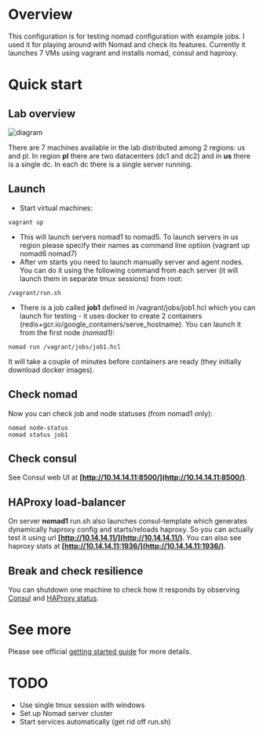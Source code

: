 # Overview
This configuration is for testing nomad configuration with example jobs. I used it for playing around with Nomad and check its features.
Currently it launches 7 VMs using vagrant and installs nomad, consul and haproxy.

# Quick start
## Lab overview
![diagram](files/nomad-playground-diagram.png)

There are 7 machines available in the lab distributed among 2 regions: us and pl. In region **pl** there are two datacenters (dc1 and dc2) and in **us** there is a single dc. In each dc there is a single server running.


## Launch
 * Start virtual machines:

```
vagrant up
```
 * This will launch servers nomad1 to nomad5. To launch servers in us region please specify their names as command line optiion (vagrant up nomad6 nomad7)
 * After vm starts you need to launch manually server and agent nodes. You can do it using the following command from each server (it will launch them in separate tmux sessions) from root:

```
/vagrant/run.sh
```

 * There is a job called **job1** defined in /vagrant/jobs/job1.hcl which you can launch for testing - it uses docker to create 2 containers (redis+gcr.io/google_containers/serve_hostname). You can launch it from the first node *(nomad1)*:


```
nomad run /vagrant/jobs/job1.hcl
```

It will take a couple of minutes before containers are ready (they initially download docker images).



## Check nomad
Now you can check job and node statuses (from nomad1 only):
```
nomad node-status
nomad status job1
```

## Check consul
See Consul web UI at **[http://10.14.14.11:8500/](http://10.14.14.11:8500/)**. 

## HAProxy load-balancer

On server **nomad1** run.sh also launches consul-template which generates dynamically haproxy config and starts/reloads haproxy. So you can actually test it using url **[http://10.14.14.11/](http://10.14.14.11/)**. You can also see haproxy stats at **[http://10.14.14.11:1936/](http://10.14.14.11:1936/)**.

## Break and check resilience
You can shutdown one machine to check how it responds by observing [Consul](http://10.14.14.11:8500/) and [HAProxy status](http://10.14.14.11:1936/).

# See more
Please see official [getting started guide](https://www.nomadproject.io/intro/getting-started/install.html) for more details.

# TODO
 * Use single tmux session with windows
 * Set up Nomad server cluster
 * Start services automatically (get rid off run.sh)
